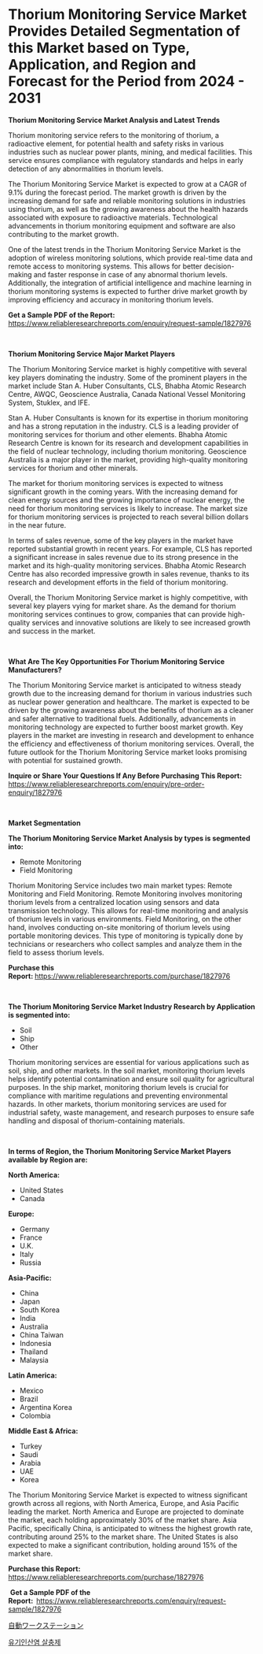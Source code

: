 <p><h1>Thorium Monitoring Service Market Provides Detailed Segmentation of this Market based on Type, Application, and Region and Forecast for the Period from 2024 - 2031</h1></p><p><strong>Thorium Monitoring Service Market Analysis and Latest Trends</strong></p>
<p><p>Thorium monitoring service refers to the monitoring of thorium, a radioactive element, for potential health and safety risks in various industries such as nuclear power plants, mining, and medical facilities. This service ensures compliance with regulatory standards and helps in early detection of any abnormalities in thorium levels.</p><p>The Thorium Monitoring Service Market is expected to grow at a CAGR of 9.1% during the forecast period. The market growth is driven by the increasing demand for safe and reliable monitoring solutions in industries using thorium, as well as the growing awareness about the health hazards associated with exposure to radioactive materials. Technological advancements in thorium monitoring equipment and software are also contributing to the market growth.</p><p>One of the latest trends in the Thorium Monitoring Service Market is the adoption of wireless monitoring solutions, which provide real-time data and remote access to monitoring systems. This allows for better decision-making and faster response in case of any abnormal thorium levels. Additionally, the integration of artificial intelligence and machine learning in thorium monitoring systems is expected to further drive market growth by improving efficiency and accuracy in monitoring thorium levels.</p></p>
<p><strong>Get a Sample PDF of the Report:&nbsp;</strong> <a href="https://www.reliableresearchreports.com/enquiry/request-sample/1827976">https://www.reliableresearchreports.com/enquiry/request-sample/1827976</a></p>
<p>&nbsp;</p>
<p><strong>Thorium Monitoring Service Major Market Players</strong></p>
<p><p>The Thorium Monitoring Service market is highly competitive with several key players dominating the industry. Some of the prominent players in the market include Stan A. Huber Consultants, CLS, Bhabha Atomic Research Centre, AWQC, Geoscience Australia, Canada National Vessel Monitoring System, Stuklex, and IFE.</p><p>Stan A. Huber Consultants is known for its expertise in thorium monitoring and has a strong reputation in the industry. CLS is a leading provider of monitoring services for thorium and other elements. Bhabha Atomic Research Centre is known for its research and development capabilities in the field of nuclear technology, including thorium monitoring. Geoscience Australia is a major player in the market, providing high-quality monitoring services for thorium and other minerals.</p><p>The market for thorium monitoring services is expected to witness significant growth in the coming years. With the increasing demand for clean energy sources and the growing importance of nuclear energy, the need for thorium monitoring services is likely to increase. The market size for thorium monitoring services is projected to reach several billion dollars in the near future.</p><p>In terms of sales revenue, some of the key players in the market have reported substantial growth in recent years. For example, CLS has reported a significant increase in sales revenue due to its strong presence in the market and its high-quality monitoring services. Bhabha Atomic Research Centre has also recorded impressive growth in sales revenue, thanks to its research and development efforts in the field of thorium monitoring.</p><p>Overall, the Thorium Monitoring Service market is highly competitive, with several key players vying for market share. As the demand for thorium monitoring services continues to grow, companies that can provide high-quality services and innovative solutions are likely to see increased growth and success in the market.</p></p>
<p>&nbsp;</p>
<p><strong>What Are The Key Opportunities For Thorium Monitoring Service Manufacturers?</strong></p>
<p><p>The Thorium Monitoring Service market is anticipated to witness steady growth due to the increasing demand for thorium in various industries such as nuclear power generation and healthcare. The market is expected to be driven by the growing awareness about the benefits of thorium as a cleaner and safer alternative to traditional fuels. Additionally, advancements in monitoring technology are expected to further boost market growth. Key players in the market are investing in research and development to enhance the efficiency and effectiveness of thorium monitoring services. Overall, the future outlook for the Thorium Monitoring Service market looks promising with potential for sustained growth.</p></p>
<p><strong>Inquire or Share Your Questions If Any Before Purchasing This Report:</strong> <a href="https://www.reliableresearchreports.com/enquiry/pre-order-enquiry/1827976">https://www.reliableresearchreports.com/enquiry/pre-order-enquiry/1827976</a></p>
<p>&nbsp;</p>
<p><strong>Market Segmentation</strong></p>
<p><strong>The Thorium Monitoring Service Market Analysis by types is segmented into:</strong></p>
<p><ul><li>Remote Monitoring</li><li>Field Monitoring</li></ul></p>
<p><p>Thorium Monitoring Service includes two main market types: Remote Monitoring and Field Monitoring. Remote Monitoring involves monitoring thorium levels from a centralized location using sensors and data transmission technology. This allows for real-time monitoring and analysis of thorium levels in various environments. Field Monitoring, on the other hand, involves conducting on-site monitoring of thorium levels using portable monitoring devices. This type of monitoring is typically done by technicians or researchers who collect samples and analyze them in the field to assess thorium levels.</p></p>
<p><strong>Purchase this Report:&nbsp;</strong><a href="https://www.reliableresearchreports.com/purchase/1827976">https://www.reliableresearchreports.com/purchase/1827976</a></p>
<p>&nbsp;</p>
<p><strong>The Thorium Monitoring Service Market Industry Research by Application is segmented into:</strong></p>
<p><ul><li>Soil</li><li>Ship</li><li>Other</li></ul></p>
<p><p>Thorium monitoring services are essential for various applications such as soil, ship, and other markets. In the soil market, monitoring thorium levels helps identify potential contamination and ensure soil quality for agricultural purposes. In the ship market, monitoring thorium levels is crucial for compliance with maritime regulations and preventing environmental hazards. In other markets, thorium monitoring services are used for industrial safety, waste management, and research purposes to ensure safe handling and disposal of thorium-containing materials.</p></p>
<p>&nbsp;</p>
<p><strong>In terms of Region, the Thorium Monitoring Service Market Players available by Region are:</strong></p>
<p>
    <p> <strong> North America: </strong>
        <ul>
            <li>United States</li>
            <li>Canada</li>
        </ul>
        </p> 
    <p> <strong> Europe: </strong>
        <ul>
            <li>Germany</li>
            <li>France</li>
            <li>U.K.</li>
            <li>Italy</li>
            <li>Russia</li>
        </ul>
        </p> 
    <p> <strong> Asia-Pacific: </strong>
        <ul>
            <li>China</li>
            <li>Japan</li>
            <li>South Korea</li>
            <li>India</li>
            <li>Australia</li>
            <li>China Taiwan</li>
            <li>Indonesia</li>
            <li>Thailand</li>
            <li>Malaysia</li>
        </ul>
        </p> 
    <p> <strong> Latin America: </strong>
        <ul>
            <li>Mexico</li>
            <li>Brazil</li>
            <li>Argentina Korea</li>
            <li>Colombia</li>
        </ul>
        </p> 
    <p> <strong> Middle East & Africa: </strong>
        <ul>
            <li>Turkey</li>
            <li>Saudi</li>
            <li>Arabia</li>
            <li>UAE</li>
            <li>Korea</li>
        </ul>
    </p>
    </p>
<p><p>The Thorium Monitoring Service Market is expected to witness significant growth across all regions, with North America, Europe, and Asia Pacific leading the market. North America and Europe are projected to dominate the market, each holding approximately 30% of the market share. Asia Pacific, specifically China, is anticipated to witness the highest growth rate, contributing around 25% to the market share. The United States is also expected to make a significant contribution, holding around 15% of the market share.</p></p>
<p><strong>Purchase this Report: </strong><a href="https://www.reliableresearchreports.com/purchase/1827976">https://www.reliableresearchreports.com/purchase/1827976</a></p>
<p>&nbsp;<strong>Get a Sample PDF of the Report:&nbsp;&nbsp;</strong><a href="https://www.reliableresearchreports.com/enquiry/request-sample/1827976">https://www.reliableresearchreports.com/enquiry/request-sample/1827976</a></p>
<p><strong></strong></p>
<p><p><a href="https://medium.com/@edwards13jessica/%E8%87%AA%E5%8B%95%E5%8C%96%E3%83%AF%E3%83%BC%E3%82%AF%E3%82%B9%E3%83%86%E3%83%BC%E3%82%B7%E3%83%A7%E3%83%B3%E5%B8%82%E5%A0%B4-%E5%B8%82%E5%A0%B4cagr-%E5%B8%82%E5%A0%B4%E3%83%88%E3%83%AC%E3%83%B3%E3%83%89-%E3%81%8A%E3%82%88%E3%81%B3%E6%88%90%E9%95%B7%E6%88%A6%E7%95%A5%E3%81%AB%E9%96%A2%E3%81%99%E3%82%8B%E6%B4%9E%E5%AF%9F-253f3856c92e">自動ワークステーション</a></p><p><a href="https://medium.com/@darrellacocha676/%EC%9C%A0%EA%B8%B0%EC%9D%B8-%EA%B3%B5%ED%95%B4-%EB%86%8D%EC%95%BD-%EC%8B%9C%EC%9E%A5-%EA%B2%BD%EC%9F%81-%EB%B6%84%EC%84%9D-%EC%8B%9C%EC%9E%A5-%EB%8F%99%ED%96%A5-%EB%B0%8F-2031%EB%85%84%EA%B9%8C%EC%A7%80%EC%9D%98-%EC%98%88%EC%B8%A1-1e0fa1e53401">유기인산염 살충제</a></p></p>